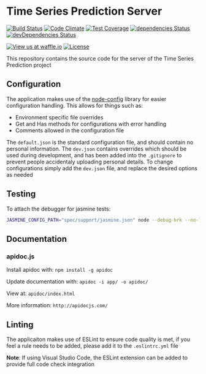 # Time Series Prediction Server

[![Build Status](https://travis-ci.org/TimeSeriesPrediction/time-series-server.svg?branch=dev)](https://travis-ci.org/TimeSeriesPrediction/time-series-server)
[![Code Climate](https://codeclimate.com/github/TimeSeriesPrediction/time-series-server/badges/gpa.svg)](https://codeclimate.com/github/TimeSeriesPrediction/time-series-server)
[![Test Coverage](https://codeclimate.com/github/TimeSeriesPrediction/time-series-server/badges/coverage.svg)](https://codeclimate.com/github/codeclimate/codeclimate/coverage)
[![dependencies Status](https://david-dm.org/TimeSeriesPrediction/time-series-server/status.svg)](https://david-dm.org/TimeSeriesPrediction/time-series-server)
[![devDependencies Status](https://david-dm.org/TimeSeriesPrediction/time-series-server/dev-status.svg)](https://david-dm.org/TimeSeriesPrediction/time-series-server?type=dev)

[![View us at waffle.io](https://img.shields.io/badge/View%20our%20issue%20board%20at-Waffle.io-blue.svg)](http://waffle.io/TimeSeriesPrediction/time-series-server)
[![License](https://img.shields.io/github/license/TimeSeriesPrediction/time-series-server.svg)](https://raw.githubusercontent.com/TimeSeriesPrediction/time-series-server/master/LICENSE)

This repository contains the source code for the server of the Time Series Prediction project

## Configuration

The application makes use of the [node-config](https://github.com/lorenwest/node-config) library for easier configuration handling. This allows for things such as:

- Environment specific file overrides
- Get and Has methods for configurations with error handling
- Comments allowed in the configuration file

The `default.json` is the standard configuration file, and should contain no personal information. The `dev.json` contains overrides which should be used during development, and has been added into the `.gitignore` to prevent people accidentaly uploading personal details. To change configurations simply add the `dev.json` file, and replace the desired options as needed

## Testing

To attach the debugger for jasmine tests:

```bash
JASMINE_CONFIG_PATH="spec/support/jasmine.json" node --debug-brk --no-lazy node_modules/jasmine/bin/jasmine.js
```

## Documentation

### apidoc.js

Install apidoc with:
`npm install -g apidoc`

Update documentation with:
`apidoc -i app/ -o apidoc/`

View at:
`apidoc/index.html`

More information:
`http://apidocjs.com/`

## Linting

The applicaiton makes use of ESLint to ensure code quality is met, if you feel a rule needs to be added, please add it to the `.eslintrc.yml` file

**Note**: If using Visual Studio Code, the ESLint extension can be added to provide full code check integration

